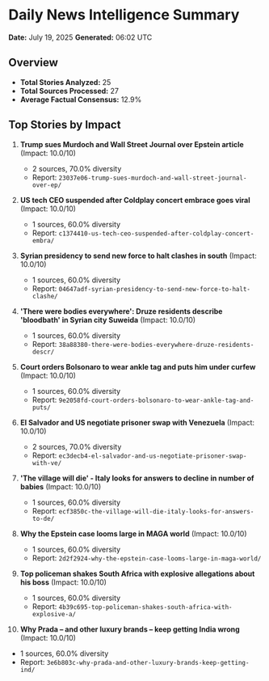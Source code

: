 # Daily News Intelligence Summary
**Date:** July 19, 2025
**Generated:** 06:02 UTC

## Overview
- **Total Stories Analyzed:** 25
- **Total Sources Processed:** 27
- **Average Factual Consensus:** 12.9%

## Top Stories by Impact
1. **Trump sues Murdoch and Wall Street Journal over Epstein article** (Impact: 10.0/10)
   - 2 sources, 70.0% diversity
   - Report: `23037e06-trump-sues-murdoch-and-wall-street-journal-over-ep/`

2. **US tech CEO suspended after Coldplay concert embrace goes viral** (Impact: 10.0/10)
   - 1 sources, 60.0% diversity
   - Report: `c1374410-us-tech-ceo-suspended-after-coldplay-concert-embra/`

3. **Syrian presidency to send new force to halt clashes in south** (Impact: 10.0/10)
   - 1 sources, 60.0% diversity
   - Report: `04647adf-syrian-presidency-to-send-new-force-to-halt-clashe/`

4. **'There were bodies everywhere': Druze residents describe 'bloodbath' in Syrian city Suweida** (Impact: 10.0/10)
   - 1 sources, 60.0% diversity
   - Report: `38a88380-there-were-bodies-everywhere-druze-residents-descr/`

5. **Court orders Bolsonaro to wear ankle tag and puts him under curfew** (Impact: 10.0/10)
   - 1 sources, 60.0% diversity
   - Report: `9e2058fd-court-orders-bolsonaro-to-wear-ankle-tag-and-puts/`

6. **El Salvador and US negotiate prisoner swap with Venezuela** (Impact: 10.0/10)
   - 2 sources, 70.0% diversity
   - Report: `ec3decb4-el-salvador-and-us-negotiate-prisoner-swap-with-ve/`

7. **'The village will die' - Italy looks for answers to decline in number of babies** (Impact: 10.0/10)
   - 1 sources, 60.0% diversity
   - Report: `ecf3850c-the-village-will-die-italy-looks-for-answers-to-de/`

8. **Why the Epstein case looms large in  MAGA world** (Impact: 10.0/10)
   - 1 sources, 60.0% diversity
   - Report: `2d2f2924-why-the-epstein-case-looms-large-in-maga-world/`

9. **Top policeman shakes South Africa with explosive allegations about his boss** (Impact: 10.0/10)
   - 1 sources, 60.0% diversity
   - Report: `4b39c695-top-policeman-shakes-south-africa-with-explosive-a/`

10. **Why Prada – and other luxury brands – keep getting India wrong** (Impact: 10.0/10)
   - 1 sources, 60.0% diversity
   - Report: `3e6b803c-why-prada-and-other-luxury-brands-keep-getting-ind/`
